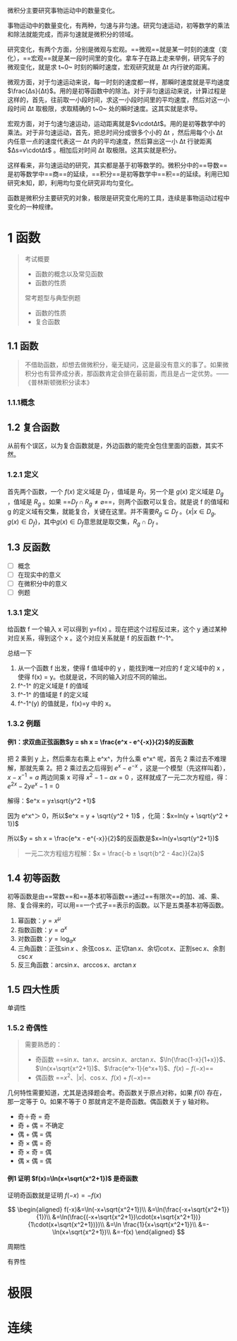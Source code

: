 微积分主要研究事物运动中的数量变化。

事物运动中的数量变化，有两种，匀速与非匀速。研究匀速运动，初等数学的乘法和除法就能完成，而非匀速就是微积分的领域。

研究变化，有两个方面，分别是微观与宏观。==微观==就是某一时刻的速度（变化），==宏观==就是某一段时间里的变化。拿车子在路上走来举例，研究车子的微观变化，就是求 t~0~ 时刻的瞬时速度，宏观研究就是 Δt 内行驶的距离。

微观方面，对于匀速运动来说，每一时刻的速度都一样，那瞬时速度就是平均速度$\frac{Δs}{Δt}$。用的是初等函数中的除法。对于非匀速运动来说，计算过程是这样的，首先，往前取一小段时间，求这一小段时间里的平均速度，然后对这一小段时间 Δt 取极限，求取精确的 t~0~ 处的瞬时速度。这其实就是求导。

宏观方面，对于匀速匀速运动，运动距离就是$v\cdotΔt$。用的是初等数学中的乘法。对于非匀速运动，首先，把总时间分成很多个小的 Δt ，然后用每个小 Δt 内任意一点的速度代表这一 Δt 内的平均速度，然后算出这一小 Δt 行驶距离 $Δs=v\cdotΔt$ 。相加后对时间 Δt 取极限。这其实就是积分。

这样看来，非匀速运动的研究，其实都是基于初等数学的。微积分中的==导数==是初等数学中==商==的延续，==积分==是初等数学中==积==的延续。利用已知研究未知，即，利用均匀变化研究非均匀变化。

函数是微积分主要研究的对象，极限是研究变化用的工具，连续是事物运动过程中变化的一种规律。

# 1 函数

> 考试概要
>
> * 函数的概念以及常见函数
> * 函数的性质
>
> 常考题型与典型例题
>
> - 函数的性质
> - 复合函数

## 1.1 函数

> 不借助函数，却想去做微积分，毫无疑问，这是最没有意义的事了。如果微积分也有营养成分表，那函数肯定会排在最前面，而且是占一定优势。——《普林斯顿微积分读本》

### 1.1.1概念



## 1.2 复合函数

从前有个误区，以为复合函数就是，外边函数的能完全包住里面的函数，其实不然。

### 1.2.1 定义

首先两个函数，一个 $f(x)$ 定义域是 $D_f$ ，值域是 $R_f$，另一个是 $g(x)$ 定义域是 $D_g$ ，值域是 $R_g$ 。如果 ==$D_f \cap R_g \neq \varnothing$==，则两个函数可以复合。就是说 f 的值域和 g 的定义域有交集，就能复合，关键在这里。并不需要$R_g \subseteq D_f$ 。$\{ x|x\in D_g, g(x)\in D_f \}$，其中$g(x)\in D_f$意思就是取交集，$R_g \cap D_f$ 。

## 1.3 反函数

- [ ] 概念
- [ ] 在现实中的意义
- [ ] 在微积分中的意义
- [ ] 例题

### 1.3.1 定义

给函数 f 一个输入 x 可以得到 y=f(x) 。现在把这个过程反过来，这个 y 通过某种对应关系，得到这个 x 。这个对应关系就是 f 的反函数 f^-1^。

总结一下

1. 从一个函数 f 出发，使得 f 值域中的 y ，能找到唯一对应的 f 定义域中的 x ，使得 f(x) = y。也就是说，不同的输入对应不同的输出。
2. f^-1^ 的定义域是 f 的值域
3. f^-1^ 的值域是  f 的定义域
4. f^-1^(y) 的值就是，f(x)=y 中的 x。

### 1.3.2 例题

#### 例1：求双曲正弦函数$y = sh x =  \frac{e^x - e^{-x}}{2}$的反函数

把 2 乘到 y 上，然后乘左右乘上 e^x^，为什么乘 e^x^ 呢，首先 2 乘过去不难理解，那就先乘 2。把 2 乘过去之后得到 $e^x - e^{-x}$ ，这是一个模型（先这样叫着），$x-x^{-1}=a$ 两边同乘 x 可得 $x^2 - 1 -ax = 0$ ，这样就成了一元二次方程组，得：$e^{2x}-2ye^x-1 = 0$

解得：$e^x = y±\sqrt{y^2 +1}$

因为 e^x^＞ 0，所以$e^x = y + \sqrt{y^2 + 1}$ ，化简：$x=ln(y + \sqrt{y^2 + 1})$

所以$y = sh x =  \frac{e^x - e^{-x}}{2}$的反函数是$x=ln(y+\sqrt{y^2+1})$


> 一元二次方程组方程解：$x = \frac{-b ± \sqrt{b^2 - 4ac}}{2a}$

## 1.4 初等函数

初等函数是由==常数==和==基本初等函数==通过==有限次==的加、减、乘、除、复合得来的，可以用==一个式子==表示的函数。以下是五类基本初等函数。

1. 幂函数：$y=x^μ$
2. 指数函数：$y=a^x$
3. 对数函数：$y=\log_{a}{x}$
4. 三角函数：正弦$\sin{x}$ 、余弦$\cos{x}$、正切$\tan{x}$、余切$\cot{x}$、正割$\sec{x}$、余割$\csc{x}$
5. 反三角函数：$\arcsin{x}$、$\arccos{x}$、$\arctan{x}$

## 1.5 四大性质

单调性

### 1.5.2 奇偶性

> 需要熟悉的：
>
> - 奇函数 ==$\sin{x}$、$\tan{x}$、$\arcsin{x}$、$\arctan{x}$、$\ln{\frac{1-x}{1+x}}$、$\ln(x+\sqrt{x^2+1})$、$\frac{e^x-1}{e^x+1}$、$f(x)-f(-x)$==
> - 偶函数 ==$x^2$、$|x|$、$\cos{x}$、$f(x)+f(-x)$==

几何特性需要知道，尤其是选择题会考。奇函数关于原点对称，如果 $f(0)$ 存在，那一定等于 0。如果不等于 0 那就肯定不是奇函数。偶函数关于 y 轴对称。

- 奇＋奇 = 奇
- 奇 + 偶 = 不确定
- 偶 + 偶 = 偶
- 奇 × 偶 = 奇
- 奇 × 奇 = 偶
- 偶 × 偶 = 偶

#### 例1 证明 $f(x)=\ln(x+\sqrt{x^2+1})$ 是奇函数

证明奇函数就是证明 $f(-x)=-f(x)$ 

$$
\begin{aligned}
f(-x)&=\ln(-x+\sqrt{x^2+1})\\
&=\ln(\frac{-x+\sqrt{x^2+1}}{1})\\
&=\ln(\frac{(-x+\sqrt{x^2+1})\cdot(x+\sqrt{x^2+1})}{1\cdot(x+\sqrt{x^2+1})})\\
&=\ln \frac{1}{x+\sqrt{x^2+1}}\\
&=-\ln(x+\sqrt{x^2+1})\\
&=-f(x)
\end{aligned}
$$




 周期性

有界性

# 极限

# 连续



